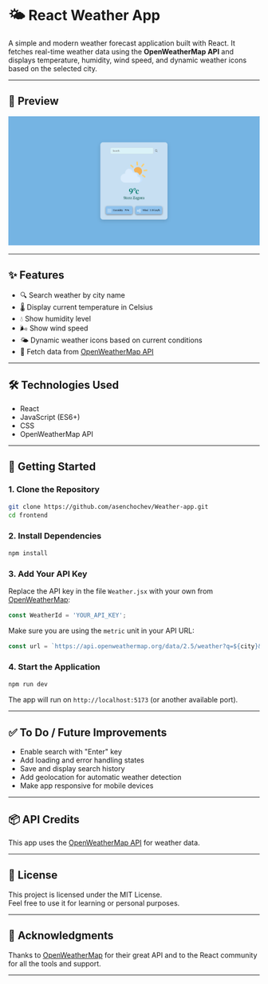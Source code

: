 # 🌤️ React Weather App

A simple and modern weather forecast application built with React. It fetches real-time weather data using the **OpenWeatherMap API** and displays temperature, humidity, wind speed, and dynamic weather icons based on the selected city.

---

## 📸 Preview

![App Preview](https://github.com/asenchochev/Weather-app/blob/88db07bf52eb98e86c73536dc008ecc495c2e9d0/screenshot.png) 

---

## ✨ Features

- 🔍 Search weather by city name
- 🌡️ Display current temperature in Celsius
- 💧 Show humidity level
- 🌬️ Show wind speed
- 🌤️ Dynamic weather icons based on current conditions
- 📡 Fetch data from [OpenWeatherMap API](https://openweathermap.org/)

---

## 🛠️ Technologies Used

- React
- JavaScript (ES6+)
- CSS
- OpenWeatherMap API

---

## 🚀 Getting Started

### 1. Clone the Repository

```bash
git clone https://github.com/asenchochev/Weather-app.git
cd frontend
```

### 2. Install Dependencies

```bash
npm install
```

### 3. Add Your API Key

Replace the API key in the file `Weather.jsx` with your own from [OpenWeatherMap](https://openweathermap.org/api):

```js
const WeatherId = 'YOUR_API_KEY';
```

Make sure you are using the `metric` unit in your API URL:
```js
const url = `https://api.openweathermap.org/data/2.5/weather?q=${city}&units=metric&appid=${WeatherId}`;
```

### 4. Start the Application

```bash
npm run dev
```

The app will run on `http://localhost:5173` (or another available port).

---


## ✅ To Do / Future Improvements

- Enable search with "Enter" key
- Add loading and error handling states
- Save and display search history
- Add geolocation for automatic weather detection
- Make app responsive for mobile devices

---

## 📦 API Credits

This app uses the [OpenWeatherMap API](https://openweathermap.org/api) for weather data.

---

## 📄 License

This project is licensed under the MIT License.  
Feel free to use it for learning or personal purposes.

---

## 🙌 Acknowledgments

Thanks to [OpenWeatherMap](https://openweathermap.org/) for their great API and to the React community for all the tools and support.

---
